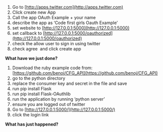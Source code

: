 1. Go to [http://apps.twitter.com](http://apps.twitter.com) 
2. Click create new App 
3. Call the app OAuth Example + your name 
4. describe the app as ‘Code first girls Oauth Example’ 
5. set website to [http://127.0.0.1:5000](http://127.0.0.1:5000) 
6. set callback to [http://127.0.0.1:5000/oauthorized](http://127.0.0.1:5000/oauthorized) 
7. check the allow user to sign in using twitter  
8. check agree  and click create app 

__What have we just done?__

1. Download the ruby example code from: [https://github.com/benoj/CFG_API](https://github.com/benoj/CFG_API) 
2. go to the python directory 
3. replace the consumer key and secret in the file and save 
4. run pip install Flask 
5. run pip install Flask-OAuthlib
6. run the application by running ‘python server’ 
7. ensure you are logged out of twitter 
8. Go to [http://127.0.0.1:5000/](http://127.0.0.1:5000/) 
10. click the login link 

__What has just happened?__
